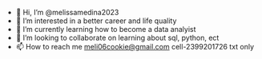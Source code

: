 - 👋 Hi, I’m @melissamedina2023
- 👀 I’m interested in a better career and life quality
- 🌱 I’m currently learning how to become a data analyist
- 💞️ I’m looking to collaborate on learning about sql, python, ect
- 📫 How to reach me meli06cookie@gmail.com cell-2399201726 txt only

<!---
melissamedina2023/melissamedina2023 is a ✨ special ✨ repository because its `README.md` (this file) appears on your GitHub profile.
You can click the Preview link to take a look at your changes.
--->
